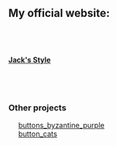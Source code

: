 <h2>My official website:</h2> </br>
&nbsp;&nbsp;&nbsp;&nbsp;&nbsp;<h4><a href="https://jacks-style.github.io/jacks-style/">Jack's Style</a></h4></br></br>

<h3>Other projects</h3>
&nbsp;&nbsp;&nbsp;&nbsp;&nbsp;<a href="https://jacks-style.github.io/buttons_byzantine_purple">buttons_byzantine_purple</a></br>
&nbsp;&nbsp;&nbsp;&nbsp;&nbsp;<a href="https://jacks-style.github.io/button_cats/">button_cats</a></br>
